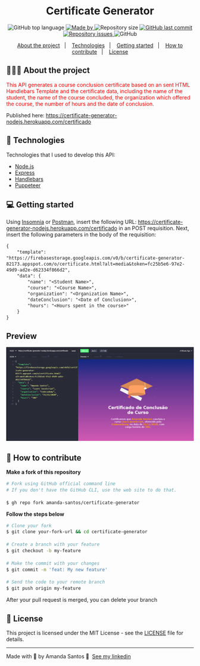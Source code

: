 <h1 align="center">
  Certificate Generator
</h1>

<p align="center">
  <img alt="GitHub top language" src="https://img.shields.io/github/languages/top/amanda-santos/certificate-generator">

  <a href="https://www.linkedin.com/in/eliasgcf/">
    <img alt="Made by" src="https://img.shields.io/badge/made%20by-Amanda%20Santos-gree">
  </a>
  
  <img alt="Repository size" src="https://img.shields.io/github/repo-size/amanda-santos/certificate-generator">
  
  <a href="https://github.com/amanda-santos/certificate-generator/commits/master">
    <img alt="GitHub last commit" src="https://img.shields.io/github/last-commit/amanda-santos/certificate-generator">
  </a>
  
  <a href="https://github.com/amanda-santos/certificate-generator/issues">
    <img alt="Repository issues" src="https://img.shields.io/github/issues/amanda-santos/certificate-generator">
  </a>
  
  <img alt="GitHub" src="https://img.shields.io/github/license/amanda-santos/certificate-generator">
</p>

<p align="center">
  <a href="#-about-the-project">About the project</a>&nbsp;&nbsp;&nbsp;|&nbsp;&nbsp;&nbsp;
  <a href="#-technologies">Technologies</a>&nbsp;&nbsp;&nbsp;|&nbsp;&nbsp;&nbsp;
  <a href="#-getting-started">Getting started</a>&nbsp;&nbsp;&nbsp;|&nbsp;&nbsp;&nbsp;
  <a href="#-how-to-contribute">How to contribute</a>&nbsp;&nbsp;&nbsp;|&nbsp;&nbsp;&nbsp;
  <a href="#-license">License</a>
</p>

## 👩🏻‍💻 About the project

<p style="color: red;">This API generates a course conclusion certificate based on an sent HTML Handlebars Template and the certificate data, including the name of the student, the name of the course concluded, the organization which offered the course, the number of hours and the date of conclusion.</p>

Published here: https://certificate-generator-nodejs.herokuapp.com/certificado

## 🚀 Technologies

Technologies that I used to develop this API:

- [Node.js](https://nodejs.org/en/)
- [Express](https://expressjs.com/pt-br/)
- [Handlebars](https://handlebarsjs.com/)
- [Puppeteer](https://pptr.dev/)

## 💻 Getting started

Using [Insomnia](https://insomnia.rest/download/) or [Postman](https://www.postman.com/), insert the following URL: https://certificate-generator-nodejs.herokuapp.com/certificado in an POST requisition.
Next, insert the following parameters in the body of the requisition:
```
{
	"template": "https://firebasestorage.googleapis.com/v0/b/certificate-generator-82173.appspot.com/o/certificate.html?alt=media&token=fc25b5e6-97e2-49d9-ad2e-d62334f866d2",
	"data": {
		"name": "<Student Name>",
		"course": "<Course Name>",
		"organization": "<Organization Name>",
		"dateConclusion": "<Date of Conclusion>",
		"hours": "<Hours spent in the course>"
	}
}
```

## Preview

<img src="assets/demo.png" />

## 🤔 How to contribute

**Make a fork of this repository**

```bash
# Fork using GitHub official command line
# If you don't have the GitHub CLI, use the web site to do that.

$ gh repo fork amanda-santos/certificate-generator
```

**Follow the steps below**

```bash
# Clone your fork
$ git clone your-fork-url && cd certificate-generator

# Create a branch with your feature
$ git checkout -b my-feature

# Make the commit with your changes
$ git commit -m 'feat: My new feature'

# Send the code to your remote branch
$ git push origin my-feature
```

After your pull request is merged, you can delete your branch

## 📝 License

This project is licensed under the MIT License - see the [LICENSE](LICENSE) file for details.

---

Made with 💜 by Amanda Santos 👋 &nbsp;[See my linkedin](https://www.linkedin.com/in/amandasf/)
